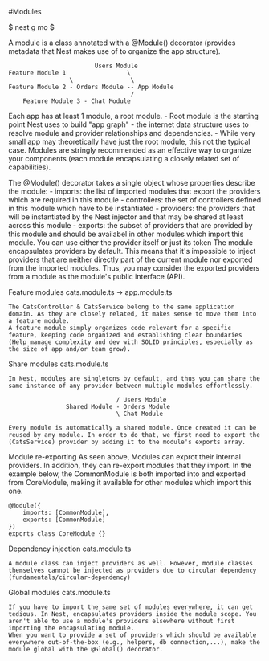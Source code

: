 #Modules

$ nest g mo <module-name> $

A module is a class annotated with a @Module() decorator (provides metadata that Nest makes use of to organize the app structure).

                            Users Module
    Feature Module 1                 \
                     \                \
    Feature Module 2 - Orders Module -- App Module
                                      /
        Feature Module 3 - Chat Module

Each app has at least 1 module, a root module.
    - Root module is the starting point Nest uses to build "app graph" - the internet data structure uses to resolve module and provider relationships and dependencies.
    - While very small app may theoretically have just the root module, this not the typical case.
Modules are stringly recommended as an effective way to organize your components (each module encapsulating a closely related set of capabilities).

The @Module() decorator takes a single object whose properties describe the module:
    - imports: the list of imported modules that export the providers which are required in this module
    - controllers: the set of controllers defined in this module which have to be instantiated
    - providers: the providers that will be instantiated by the Nest injector and that may be shared at least across this module
    - exports: the subset of providers that are provided by this module and should be availabel in other modules which import this module. You can use either the provider itself or just its token
The module encapsulates providers by default. This means that it's impossible to inject providers that are neither directly part of the current module nor exported from the imported modules. Thus, you may consider the exported providers from a module as the module's public interface (API).

Feature modules
    cats.module.ts -> app.module.ts

    The CatsController & CatsService belong to the same application domain. As they are closely related, it makes sense to move them into a feature module.
    A feature module simply organizes code relevant for a specific feature, keeping code organized and establishing clear boundaries (Help manage complexity and dev with SOLID principles, especially as the size of app and/or team grow).

Share modules
    cats.module.ts

    In Nest, modules are singletons by default, and thus you can share the same instance of any provider between multiple modules effortlessly.

                                  / Users Module
                    Shared Module - Orders Module
                                  \ Chat Module

    Every module is automatically a shared module. Once created it can be reused by any module. In order to do that, we first need to export the (CatsService) provider by adding it to the module's exports array.

Module re-exporting
    As seen above, Modules can exprot their internal providers. In addition, they can re-export modules that they import. In the example below, the CommonModule is both imported into and exported from CoreModule, making it available for other modules which import this one.

    @Module({
        imports: [CommonModule],
        exports: [CommonModule]
    })
    exports class CoreModule {}

Dependency injection
    cats.module.ts

    A module class can inject providers as well. However, module classes themselves cannot be injected as providers due to circular dependency (fundamentals/circular-dependency)

Global modules
    cats.module.ts

    If you have to import the same set of modules everywhere, it can get tedious. In Nest, encapsulates providers inside the module scope. You aren't able to use a module's providers elsewhere without first importing the encapsulating module.
    When you want to provide a set of providers which should be available everywhere out-of-the-box (e.g., helpers, db connection,...), make the module global with the @Global() decorator.